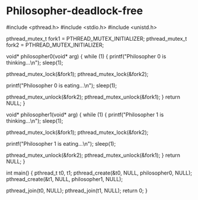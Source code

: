 # Philosopher-deadlock-free

#include <pthread.h>
#include <stdio.h>
#include <unistd.h>

pthread_mutex_t fork1 = PTHREAD_MUTEX_INITIALIZER;
pthread_mutex_t fork2 = PTHREAD_MUTEX_INITIALIZER;

void* philosopher0(void* arg) {
    while (1) {
        printf("Philosopher 0 is thinking...\n");
        sleep(1);
        
        
   pthread_mutex_lock(&fork1);
        pthread_mutex_lock(&fork2);
        
   printf("Philosopher 0 is eating...\n");
        sleep(1);
        
   pthread_mutex_unlock(&fork2);
        pthread_mutex_unlock(&fork1);
    }
    return NULL;
}

void* philosopher1(void* arg) {
    while (1) {
        printf("Philosopher 1 is thinking...\n");
        sleep(1);

   pthread_mutex_lock(&fork1);
        pthread_mutex_lock(&fork2);

  printf("Philosopher 1 is eating...\n");
     sleep(1);

   pthread_mutex_unlock(&fork2);
        pthread_mutex_unlock(&fork1);
    }
    return NULL;
}

int main() {
    pthread_t t0, t1;
    pthread_create(&t0, NULL, philosopher0, NULL);
    pthread_create(&t1, NULL, philosopher1, NULL);

   pthread_join(t0, NULL);
    pthread_join(t1, NULL);
    return 0;
}
